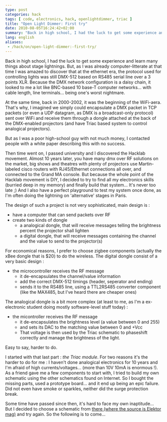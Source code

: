 ```yaml
---
type: post
categories: hack
tags: [ code, electronics, hack, openlightdimmer, triac ]
title: "Open Light Dimmer: First try"
date: 2010-08-05T16:24:42+02:00
summary: "Back in high school, I had the luck to get some experience and learn many things about stage lightnings. But, as I was already computer-litterate at that time I was amazed to discover that at the ethernet era, the protocol used for controlling lights was still DMX-512 based on RS485 serial line over a 3 points XLR. Because the DMX network configuration is a daisy chain, it looked to me a lot like BNC-based 10 base-T computer networks... with cable length, line terminals... being one's worst nightmare."
lang: english
aliases:
 - /hack/on/open-light-dimmer:-first-try/
---
```

Back in high school, I had the luck to get some experience and learn many things
about stage lightnings. But, as I was already computer-litterate at that time I
was amazed to discover that at the ethernet era, the protocol used for controlling
lights was still DMX-512 based on RS485 serial line over a 3 points XLR. Because
the DMX network configuration is a daisy chain, it looked to me a lot like BNC-based
10 base-T computer networks... with cable length, line terminals... being one's
worst nightmare.

At the same time, back in 2000-2002, it was the beginning of the WiFi-aera. That's
why, I imagined we simply could encapsulate a DMX packet in TCP packets (or even a
UDP datagram, as DMX is a broadcast-only protocol) sent over WiFi and receive them 
through a dongle attached at the back of the DMX-enabled projectors (and have Triac
based system to control analogical projectors).

But as I was a poor high-school guy with not much money, I contacted people with a 
white paper describing this with no success.

Then time went on, I passed university and I discovered the Hacklab movement. Almost
10 years later, you have many dmx over RF solutions on the market, big shows and
theatres with plenty of projectors use Martin-labeled cisco routers with 
RJ45/Ethernet connections all over, and connected to the Grand MA console.
But because the whole point of the Hacklab movement is DIY, I decided to try to find
all my electronics skills (burried deep in my memory) and finally build that system...
It's never too late ;) And I also have a perfect playground to test my system once 
done, as I'm often doing the lightning on 'alternative' stages in Paris.

The design of such a project is not very sophisticated, main design is :

 * have a computer that can send packets over RF
 * create two kinds of dongle
    * a analogical dongle, that will receive messages telling the brightness percent the projector shall lighten
    * a digital dongle, that will receive messages containing the channel and the value to send to the projector(s)

For economical reasons, I prefer to choose zigbee components (actually the xBee dongle
that is $20) to do the wireless. The digital dongle consist of a very basic design :

 * the microcontroller receives the RF message
    * it de-encapsulates the channel/value information
    * add the correct DMX-512 timings (header, seperator and ending)
    * sends it to the RS485 line, using a TTL2RS485 converter component (like the MAX485, but I've heard there are cheaper ones)

The analogical dongle is a bit more complex (at least to me, as I'm a ex-electronic
student doing mostly software-level stuff today) :

 * the micontroller receives the RF message
    * it de-encapsulates the brightness level (a value between 0 and 255)
    * and sets its DAC to the matching value between 0 and +Vcc
    * That voltage is then used by the Triac schematic to phaseshift correctly and manage the brightness of the light.

Easy to say, harder to do.

I started with that last part : *the Triac module*. For two reasons it's the harder to do
for me : I haven't done analogical electronics for 10 years and I'm afraid of high 
currents/voltages... (more than 10V 10mA is enormous !). As a friend gave me a few
components to start with, I tried to build my own schematic using the other schematics 
found on Internet. So I bought the missing parts, used a prototype board... and it end
up being an epic failure. Did not even have smoke or sparkles, neither did the surge 
protection break.

Some time have passed since then, it's hard to face my own inaptitude... 
But I decided to choose a schematic from [there (where the source is Elektor mag)](http://www.epanorama.net/documents/lights/lightdimmer.html)
and try again. So the following is to come...


